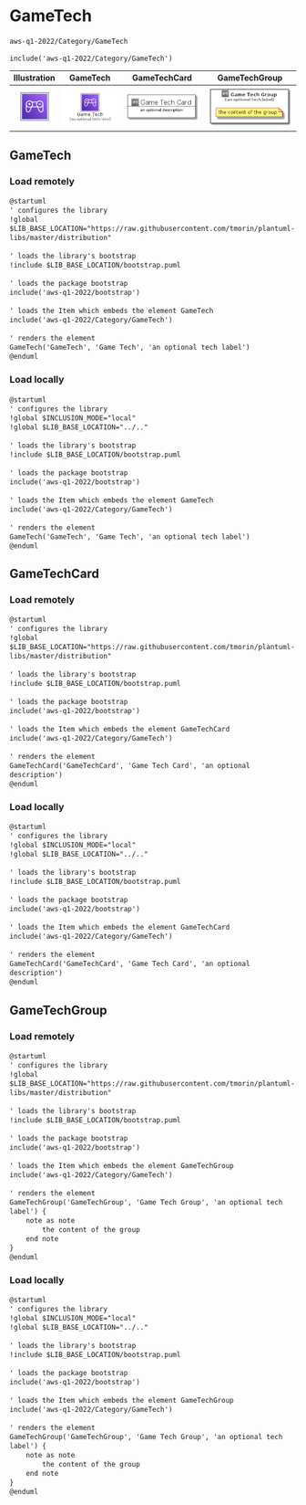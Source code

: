 # GameTech


```text
aws-q1-2022/Category/GameTech
```

```text
include('aws-q1-2022/Category/GameTech')
```



| Illustration | GameTech | GameTechCard | GameTechGroup |
| :---: | :---: | :---: | :---: |
| ![illustration for Illustration](../../aws-q1-2022/Category/GameTech.png) | ![illustration for GameTech](../../aws-q1-2022/Category/GameTech.Local.png) | ![illustration for GameTechCard](../../aws-q1-2022/Category/GameTechCard.Local.png) | ![illustration for GameTechGroup](../../aws-q1-2022/Category/GameTechGroup.Local.png) |




## GameTech

### Load remotely
```plantuml
@startuml
' configures the library
!global $LIB_BASE_LOCATION="https://raw.githubusercontent.com/tmorin/plantuml-libs/master/distribution"

' loads the library's bootstrap
!include $LIB_BASE_LOCATION/bootstrap.puml

' loads the package bootstrap
include('aws-q1-2022/bootstrap')

' loads the Item which embeds the element GameTech
include('aws-q1-2022/Category/GameTech')

' renders the element
GameTech('GameTech', 'Game Tech', 'an optional tech label')
@enduml
```

### Load locally
```plantuml
@startuml
' configures the library
!global $INCLUSION_MODE="local"
!global $LIB_BASE_LOCATION="../.."

' loads the library's bootstrap
!include $LIB_BASE_LOCATION/bootstrap.puml

' loads the package bootstrap
include('aws-q1-2022/bootstrap')

' loads the Item which embeds the element GameTech
include('aws-q1-2022/Category/GameTech')

' renders the element
GameTech('GameTech', 'Game Tech', 'an optional tech label')
@enduml
```

## GameTechCard

### Load remotely
```plantuml
@startuml
' configures the library
!global $LIB_BASE_LOCATION="https://raw.githubusercontent.com/tmorin/plantuml-libs/master/distribution"

' loads the library's bootstrap
!include $LIB_BASE_LOCATION/bootstrap.puml

' loads the package bootstrap
include('aws-q1-2022/bootstrap')

' loads the Item which embeds the element GameTechCard
include('aws-q1-2022/Category/GameTech')

' renders the element
GameTechCard('GameTechCard', 'Game Tech Card', 'an optional description')
@enduml
```

### Load locally
```plantuml
@startuml
' configures the library
!global $INCLUSION_MODE="local"
!global $LIB_BASE_LOCATION="../.."

' loads the library's bootstrap
!include $LIB_BASE_LOCATION/bootstrap.puml

' loads the package bootstrap
include('aws-q1-2022/bootstrap')

' loads the Item which embeds the element GameTechCard
include('aws-q1-2022/Category/GameTech')

' renders the element
GameTechCard('GameTechCard', 'Game Tech Card', 'an optional description')
@enduml
```

## GameTechGroup

### Load remotely
```plantuml
@startuml
' configures the library
!global $LIB_BASE_LOCATION="https://raw.githubusercontent.com/tmorin/plantuml-libs/master/distribution"

' loads the library's bootstrap
!include $LIB_BASE_LOCATION/bootstrap.puml

' loads the package bootstrap
include('aws-q1-2022/bootstrap')

' loads the Item which embeds the element GameTechGroup
include('aws-q1-2022/Category/GameTech')

' renders the element
GameTechGroup('GameTechGroup', 'Game Tech Group', 'an optional tech label') {
    note as note
        the content of the group
    end note
}
@enduml
```

### Load locally
```plantuml
@startuml
' configures the library
!global $INCLUSION_MODE="local"
!global $LIB_BASE_LOCATION="../.."

' loads the library's bootstrap
!include $LIB_BASE_LOCATION/bootstrap.puml

' loads the package bootstrap
include('aws-q1-2022/bootstrap')

' loads the Item which embeds the element GameTechGroup
include('aws-q1-2022/Category/GameTech')

' renders the element
GameTechGroup('GameTechGroup', 'Game Tech Group', 'an optional tech label') {
    note as note
        the content of the group
    end note
}
@enduml
```

